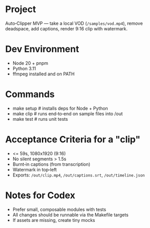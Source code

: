 # Project
Auto‑Clipper MVP — take a local VOD (`/samples/vod.mp4`), remove deadspace, add captions, render 9:16 clip with watermark.


# Dev Environment
- Node 20 + pnpm
- Python 3.11
- ffmpeg installed and on PATH


# Commands
- make setup # installs deps for Node + Python
- make clip # runs end‑to‑end on sample files into /out
- make test # runs unit tests


# Acceptance Criteria for a "clip"
- <= 59s, 1080x1920 (9:16)
- No silent segments > 1.5s
- Burnt‑in captions (from transcription)
- Watermark in top‑left
- Exports: `/out/clip.mp4`, `/out/captions.srt`, `/out/timeline.json`


# Notes for Codex
- Prefer small, composable modules with tests
- All changes should be runnable via the Makefile targets
- If assets are missing, create tiny mocks

